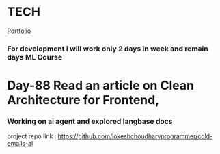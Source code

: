 # TECH
[Portfolio](https://www.lokeshdev.in/)
### For development i will work only 2 days in week and remain days ML Course
# Day-88 Read an article on Clean Architecture for Frontend, 
### Working on ai agent  and explored langbase docs


project repo link : https://github.com/lokeshchoudharyprogrammer/cold-emails-ai
 
